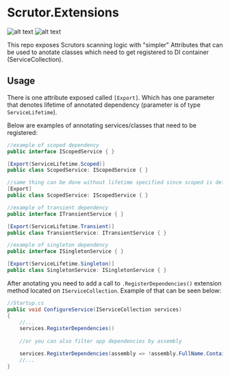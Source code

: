 # Scrutor.Extensions
![alt text](https://ci.appveyor.com/api/projects/status/kp23f8fg0eqbxiyf?svg=true "Build status")
![alt text](https://img.shields.io/myget/scrutor-extensions/v/Scrutor.Extensions?color=%23 "MyGet status")

This repo exposes Scrutors scanning logic with "simpler" Attributes that can be used to anotate classes which need to get registered to DI container (ServiceCollection).

## Usage
There is one attribute exposed called `[Export]`. Which has one parameter that denotes lifetime of annotated dependency (parameter is of type `ServiceLifetime`).

Below are examples of annotating services/classes that need to be registered:
```csharp
//example of scoped dependency
public interface IScopedService { }

[Export(ServiceLifetime.Scoped)]
public class ScopedService: IScopedService { }

//same thing can be done without lifetime specified since scoped is default lifetime that is applied
[Export]
public class ScopedService: IScopedService { }

//example of transient dependency
public interface ITransientService { }

[Export(ServiceLifetime.Transient)]
public class TransientService: ITransientService { }

//example of singleton dependency
public interface ISingletonService { }

[Export(ServiceLifetime.Singleton)]
public class SingletonService: ISingletonService { }
```

After anotating you need to add a call to `.RegisterDependencies()` extension method located on `IServiceCollection`. Example of that can be seen below:
```csharp
//Startup.cs
public void ConfigureService(IServiceCollection services)
{
    //...
    services.RegisterDependencies()
    
    //or you can also filter app dependencies by assembly

    services.RegisterDependencies(assembly => !assembly.FullName.Contains("Namespace"));
    //...
}
```